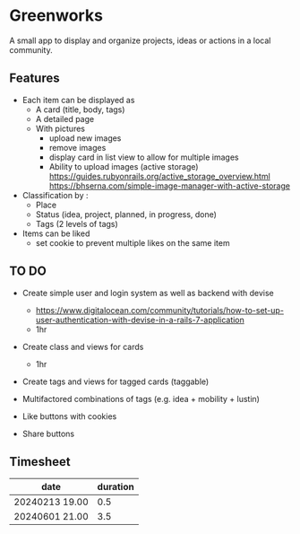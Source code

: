 # Greenworks
A small app to display and organize projects, ideas or actions in a local community.

## Features
* Each item can be displayed as
	* A card (title, body, tags)
	* A detailed page
	* With pictures
		* upload new images
		* remove images
		* display card in list view to allow for multiple images
		* Ability to upload images (active storage) https://guides.rubyonrails.org/active_storage_overview.html
		https://bhserna.com/simple-image-manager-with-active-storage
* Classification by :
	* Place
	* Status (idea, project, planned, in progress, done)
	* Tags (2 levels of tags)
* Items can be liked
	* set cookie to prevent multiple likes on the same item
	
	
## TO DO
* Create simple user and login system as well as backend with devise
	* https://www.digitalocean.com/community/tutorials/how-to-set-up-user-authentication-with-devise-in-a-rails-7-application
	* 1hr
* Create class and views for cards 
	* 1hr

* Create tags and views for tagged cards (taggable)
* Multifactored combinations of tags (e.g. idea + mobility + lustin)
* Like buttons with cookies
* Share buttons

## Timesheet
| date			 | duration |
|----------------|----------|
| 20240213 19.00 | 0.5      |
| 20240601 21.00 | 3.5      | 
